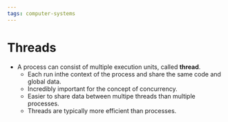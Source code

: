 ```yaml
---
tags: computer-systems
---
```


# Threads 

- A process can consist of multiple execution units, called **thread**.
	- Each run inthe context of the process and share the same code and global data.
	- Incredibly important for the concept of concurrency.
	- Easier to share data between multipe threads than multiple processes.
	- Threads are typically more efficient than processes.